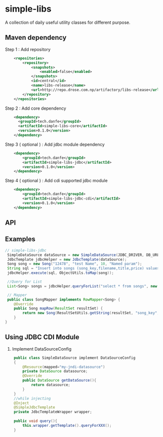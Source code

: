 # simple-libs
A collection of daily useful utility classes for different purpose.

## Maven dependency

Step 1 : Add repository 
```xml
    <repositories>
        <repository>
            <snapshots>
                <enabled>false</enabled>
            </snapshots>
            <id>central</id>
            <name>libs-release</name>
            <url>http://repo.drose.com.np/artifactory/libs-release</url>
        </repository>
    </repositories>
```
Step 2 : Add core dependency 
```xml
    <dependency>
      <groupId>tech.danfe</groupId>
      <artifactId>simple-libs-core</artifactId>
      <version>0.1.0</version>
    </dependency>
```
Step 3 ( optional ) : Add jdbc module dependency
```xml
    <dependency>
        <groupId>tech.danfe</groupId>
        <artifactId>simple-libs-jdbc</artifactId>
        <version>0.1.0</version>
    </dependency>
```
Step 4 ( optional ) : Add cdi supported jdbc module
```xml
    <dependency>
        <groupId>tech.danfe</groupId>
        <artifactId>simple-libs-jdbc-cdi</artifactId>
        <version>0.1.0</version>
    </dependency>
```


## API

## Examples 
```java
// simple-libs-jdbc 
 SimpleDataSource dataSource = new SimpleDataSource(JDBC_DRIVER, DB_URL, USER, PASS);
 JdbcTemplate jdbcHelper = new JdbcTemplate(dataSource);
 Song song = new Song("12478", "test Name", 10, "Named param");
 String sql = "Insert into songs (song_key,filename,title,price) values (:songKey,:fileName,:title,:price)";
 jdbcHelper.execute(sql, ObjectUtils.toMap(song));

 //Query for List
 List<Song> songs = jdbcHelper.queryForList("select * from songs", new SongMapper());

 // Mapper
 public class SongMapper implements RowMapper<Song> {
    @Override
    public Song mapRow(ResultSet resultSet) {
        return new Song(ResultSetUtils.getString(resultSet, "song_key", null), ResultSetUtils.getString(resultSet, "filename", null), ResultSetUtils.getDouble(resultSet, "price", 0), ResultSetUtils.getString(resultSet, "title", null));
    }
}
```

## Using JDBC CDI Module
1. Implement DataSourceConfig 
```java
    public class SimpleDataSource implement DataSourceConfig
    {
        @Resource(mapped="my-jndi-datasource")
        private DataSource datasource;
        @Override
        public DataSource getDataSource(){
            return datasource;
        }
    }
    //while injecting
    @Inject
    @SimpleJdbcTemplate
    private JdbcTemplateWrapper wrapper;
    
    public void query(){
        this.wrapper.getTemplate().queryForXXX();
    }
```





